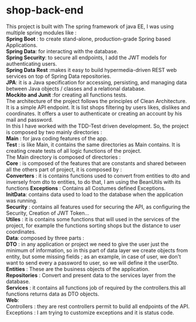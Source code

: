 # shop-back-end
This project is built with The spring framework of java EE, I was using multiple spring modules like :  
**Spring Boot** : to create stand-alone, production-grade Spring based Applications.</br> 
**Spring Data**: for interacting with the database.  
**Spring Security**: to secure all endpoints, I add the JWT models for authenticating users.</br>
**Spring Data Rest** :makes it easy to build hypermedia-driven REST web services on top of Spring Data repositories.</br>
**JPA**: it is a Java specification for accessing, persisting, and managing data between Java objects / classes and a relational database.</br>
**Mockito and Junit** :for creating all functions tests.</br>
     The architecture of the project follows the principles of Clean Architecture. It is a simple API endpoint.
It is list shops filtering by users likes, dislikes and coordinates. It offers a user to authenticate or creating an account by his mail and password.</br>
In this I have worked with the TDD-Test driven development.
So, the project is composed by two mainly directories :</br>
**Main** : for java coding features of the app.</br>
**Test** : is like Main, it contains the same directories as Main contains. It is creating create tests of all logic functions of the project.</br>
The Main directory is composed of directories :</br>
**Core** : is composed of the features that are constants and shared between all the others part of project, it is composed by :</br>
**Converters** : it is contains functions used to convert from entities to dto and inversely from dto to entities,
to do that, I am using the BeanUtils with its functions
**Exceptions** : Contains all Costumes defined Exceptions.</br>
**InitData**: contains data used to load to the database when the application was running.</br>
**Security** : contains all features used for securing the API, as configuring the Security, Creation of JWT Token...</br>
**Utiles** : it is contains some functions that will used in the services of the project, for example the functions sorting shops but the distance to user coordinates.</br>
**Data**: composed by three parts :</br>
**DTO** : in any application or project we need to give the user just the minimum of information, so in this part of data layer we create objects from entity, but some missing fields ; as an example, in case of user, we don't want to send every a password to user, so we will define it the userDto.</br>
**Entities** : These are the business objects of the application.</br>
**Repositories** : Convert and present data to the services layer from the database.</br>
**Services** : it contains all functions job of required by the controllers.this all functions returns data as DTO objects.</br>
**Web**:  </br>
Controllers : they are rest controllers permit to build all endpoints of the API.</br>
Exceptions : I am trying to customize exceptions and it is status code.




